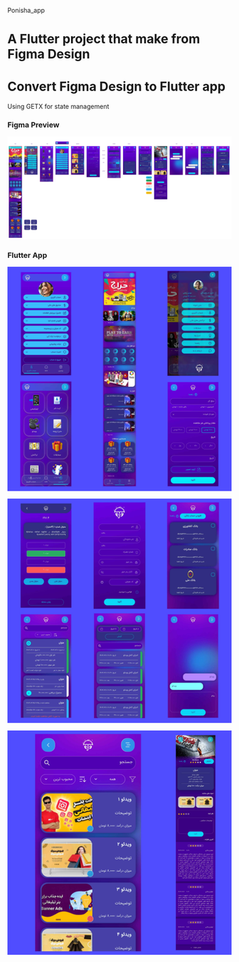 Ponisha_app

A Flutter project that make from Figma Design
=======
# Convert Figma Design to Flutter app

Using GETX for state management

### Figma Preview
![Figma Design](figma(1).jpg)

### Flutter App
![First](20240718_091739(1).jpg)

![Second](20240718_091455(1).jpg)

![Third](20240718_091604(1).jpg)